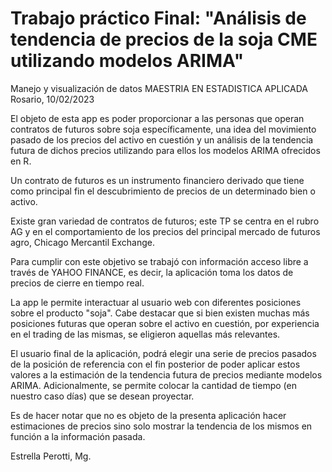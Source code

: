 # Trabajo práctico Final: "Análisis de tendencia de precios de la soja CME utilizando modelos ARIMA"


Manejo y visualización de datos
MAESTRIA EN ESTADISTICA APLICADA
Rosario, 10/02/2023

El objeto de esta app es poder proporcionar a las personas que operan contratos
de futuros sobre soja específicamente, una idea del movimiento pasado de los 
precios del activo en cuestión y un análisis de la tendencia futura de dichos
precios utilizando para ellos los modelos ARIMA ofrecidos en R. 

Un contrato de futuros es un instrumento financiero derivado que tiene como principal fin el descubrimiento de precios de un determinado bien o activo. 

Existe gran variedad de contratos de futuros; este TP se centra en el rubro AG y en el comportamiento de los precios del principal mercado de futuros agro, Chicago Mercantil Exchange. 

Para cumplir con este objetivo se trabajó con información acceso libre a través de YAHOO FINANCE, es decir, la aplicación toma los datos de precios de cierre en tiempo real. 

La app le permite interactuar al usuario web con diferentes posiciones sobre el producto "soja". Cabe destacar que si bien existen muchas más posiciones futuras que operan sobre el activo en cuestión, por experiencia en el trading de las mismas, se eligieron aquellas más relevantes. 

El usuario final de la aplicación, podrá elegir una serie de precios pasados de la posición de referencia con el fin posterior de poder aplicar estos valores a la estimación de la tendencia futura de precios mediante modelos ARIMA. Adicionalmente, se permite colocar la cantidad de tiempo (en nuestro caso días) que se desean proyectar. 

Es de hacer notar que no es objeto de la presenta aplicación hacer estimaciones de precios sino solo mostrar la tendencia de los mismos en función a la información pasada. 


Estrella Perotti, Mg. 






